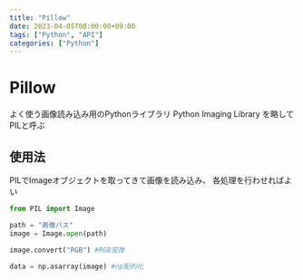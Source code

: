 ```yaml
---
title: "Pillow"
date: 2023-04-05T00:00:00+09:00
tags: ["Python", "API"]
categories: ["Python"]
---
```

# Pillow

よく使う画像読み込み用のPythonライブラリ
Python Imaging Library を略してPILと呼ぶ

## 使用法

PILでImageオブジェクトを取ってきて画像を読み込み、
各処理を行わせればよい

``` python
from PIL import Image

path = "画像パス"
image = Image.open(path)

image.convert("RGB") #RGB変換

data = np.asarray(image) #np配列化
```